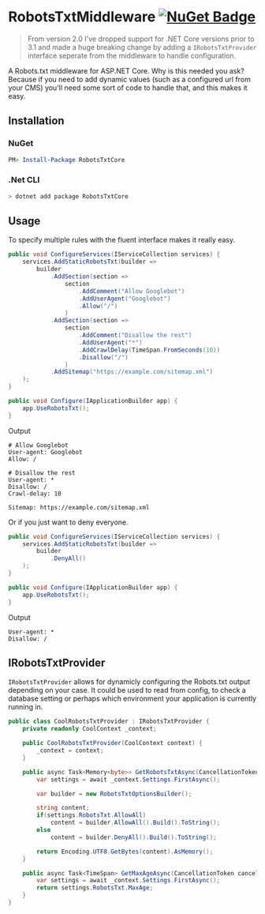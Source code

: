 # RobotsTxtMiddleware [![NuGet Badge](https://buildstats.info/nuget/RobotsTxtCore)](https://www.nuget.org/packages/RobotsTxtCore/)

> From version 2.0 I've dropped support for .NET Core versions prior to 3.1 and made a
huge breaking change by adding a `IRobotsTxtProvider` interface seperate from the
middleware to handle configuration.

A Robots.txt middleware for ASP.NET Core. Why is this needed you ask? Because if you
need to add dynamic values (such as a configured url from your CMS) you'll need some
sort of code to handle that, and this makes it easy.

## Installation

### NuGet

```powershell
PM> Install-Package RobotsTxtCore
```

### .Net CLI

```sh
> dotnet add package RobotsTxtCore
```

## Usage

To specify multiple rules with the fluent interface makes it really easy.

```csharp
public void ConfigureServices(IServiceCollection services) {
    services.AddStaticRobotsTxt(builder =>
        builder
            .AddSection(section =>
                section
                    .AddComment("Allow Googlebot")
                    .AddUserAgent("Googlebot")
                    .Allow("/")
                )
            .AddSection(section =>
                section
                    .AddComment("Disallow the rest")
                    .AddUserAgent("*")
                    .AddCrawlDelay(TimeSpan.FromSeconds(10))
                    .Disallow("/")
                )
            .AddSitemap("https://example.com/sitemap.xml")
    );
}

public void Configure(IApplicationBuilder app) {
    app.UseRobotsTxt();
}
```

Output

```robots
# Allow Googlebot
User-agent: Googlebot
Allow: /

# Disallow the rest
User-agent: *
Disallow: /
Crawl-delay: 10

Sitemap: https://example.com/sitemap.xml
```

Or if you just want to deny everyone.

```csharp
public void ConfigureServices(IServiceCollection services) {
    services.AddStaticRobotsTxt(builder =>
        builder
            .DenyAll()
    );
}

public void Configure(IApplicationBuilder app) {
    app.UseRobotsTxt();
}
```

Output

```robots
User-agent: *
Disallow: /
```

## IRobotsTxtProvider

`IRobotsTxtProvider` allows for dynamicly configuring the Robots.txt output depending
on your case. It could be used to read from config, to check a database setting or
perhaps which environment your application is currently running in.

```csharp
public class CoolRobotsTxtProvider : IRobotsTxtProvider {
    private readonly CoolContext _context;

    public CoolRobotsTxtProvider(CoolContext context) {
        _context = context;
    }

    public async Task<Memory<byte>> GetRobotsTxtAsync(CancellationToken cancellationToken) {
        var settings = await _context.Settings.FirstAsync();

        var builder = new RobotsTxtOptionsBuilder();

        string content;
        if(settings.RobotsTxt.AllowAll)
            content = builder.AllowAll().Build().ToString();
        else
            content = builder.DenyAll().Build().ToString();

        return Encoding.UTF8.GetBytes(content).AsMemory();
    }

    public async Task<TimeSpan> GetMaxAgeAsync(CancellationToken cancellationToken) {
        var settings = await _context.Settings.FirstAsync();
        return settings.RobotsTxt.MaxAge;
    }
}
```
